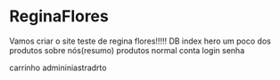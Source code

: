 # ReginaFlores
Vamos criar o site teste de regina flores!!!!!
DB
index
	hero
	um poco dos produtos
	sobre nós(resumo)
produtos
	normal
conta 
	login
	senha
	



carrinho
admininiastradrto
